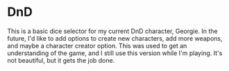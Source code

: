 # DnD

This is a basic dice selector for my current DnD character, Georgie. In the future, I'd like to add options to create new characters, add more weapons, and maybe a character creator option. This was used to get an understanding of the game, and I still use this version while I'm playing. It's not beautiful, but it gets the job done.
